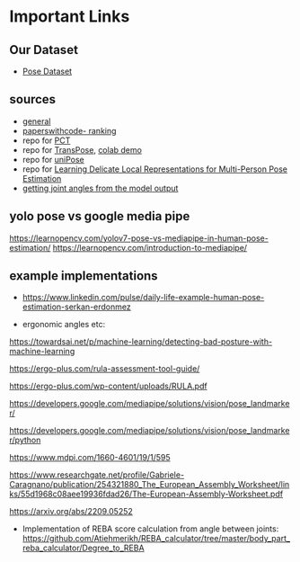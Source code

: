 # Important Links

## Our Dataset

- [Pose Dataset](https://drive.google.com/drive/folders/1Y0OnUDHBActc6P7XW9Hmb9VlPYdpXWmq?usp=sharing)

## sources

- [general](https://fritz.ai/human-pose-estimation/#9ee6)
- [paperswithcode- ranking](https://paperswithcode.com/sota/pose-estimation-on-mpii-human-pose)
- repo for [PCT](https://github.com/gengzigang/pct)
- repo for [TransPose](https://github.com/yangsenius/TransPose), [colab demo](https://colab.research.google.com/drive/1v2LY_rAZXqexPjiePmqgma4aw-qmRek6?usp=sharing)
- repo for [uniPose](https://github.com/bmartacho/UniPose)
- repo for [Learning Delicate Local Representations for Multi-Person Pose Estimation](https://github.com/caiyuanhao1998/RSN/)
- [getting joint angles from the model output](https://temugeb.github.io/python/motion_capture/2021/09/16/joint_rotations.html)

## yolo pose vs google media pipe

<https://learnopencv.com/yolov7-pose-vs-mediapipe-in-human-pose-estimation/>
<https://learnopencv.com/introduction-to-mediapipe/>

## example implementations

- <https://www.linkedin.com/pulse/daily-life-example-human-pose-estimation-serkan-erdonmez>

- ergonomic angles etc:

<https://towardsai.net/p/machine-learning/detecting-bad-posture-with-machine-learning>

<https://ergo-plus.com/rula-assessment-tool-guide/>

<https://ergo-plus.com/wp-content/uploads/RULA.pdf>

<https://developers.google.com/mediapipe/solutions/vision/pose_landmarker/>

<https://developers.google.com/mediapipe/solutions/vision/pose_landmarker/python>

<https://www.mdpi.com/1660-4601/19/1/595>

<https://www.researchgate.net/profile/Gabriele-Caragnano/publication/254321880_The_European_Assembly_Worksheet/links/55d1968c08aee19936fdad26/The-European-Assembly-Worksheet.pdf>

<https://arxiv.org/abs/2209.05252>

- Implementation of REBA score calculation from angle between joints:
  <https://github.com/Atiehmerikh/REBA_calculator/tree/master/body_part_reba_calculator/Degree_to_REBA>
